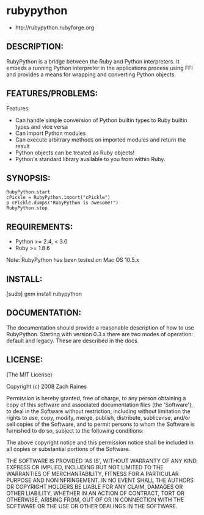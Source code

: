 # rubypython

* htp://rubypython.rubyforge.org

## DESCRIPTION:

RubyPython is a bridge between the Ruby and Python interpreters. It embeds a
running Python interpreter in the applications process using FFI and
provides a means for wrapping and converting Python objects.
 
## FEATURES/PROBLEMS:

Features:

* Can handle simple conversion of Python builtin types to Ruby builtin types and vice versa
* Can import Python modules
* Can execute arbitrary methods on imported modules and return the result
* Python objects can be treated as Ruby objects!
* Python's standard library available to you from within Ruby.

## SYNOPSIS:
    RubyPython.start
    cPickle = RubyPython.import("cPickle")
    p cPickle.dumps("RubyPython is awesome!")
    RubyPython.stop
	
## REQUIREMENTS:
	
* Python >= 2.4, < 3.0
* Ruby >= 1.8.6

Note: RubyPython has been tested on Mac OS 10.5.x
	
	
## INSTALL:

[sudo] gem install rubypython

## DOCUMENTATION:

The documentation should provide a reasonable description of how to use RubyPython.
Starting with version 0.3.x there are two modes of operation: default and
legacy. These are described in the docs.
	
## LICENSE:

(The MIT License)

Copyright (c) 2008 Zach Raines

Permission is hereby granted, free of charge, to any person obtaining
a copy of this software and associated documentation files (the
'Software'), to deal in the Software without restriction, including
without limitation the rights to use, copy, modify, merge, publish,
distribute, sublicense, and/or sell copies of the Software, and to
permit persons to whom the Software is furnished to do so, subject to
the following conditions:

The above copyright notice and this permission notice shall be
included in all copies or substantial portions of the Software.

THE SOFTWARE IS PROVIDED 'AS IS', WITHOUT WARRANTY OF ANY KIND,
EXPRESS OR IMPLIED, INCLUDING BUT NOT LIMITED TO THE WARRANTIES OF
MERCHANTABILITY, FITNESS FOR A PARTICULAR PURPOSE AND NONINFRINGEMENT.
IN NO EVENT SHALL THE AUTHORS OR COPYRIGHT HOLDERS BE LIABLE FOR ANY
CLAIM, DAMAGES OR OTHER LIABILITY, WHETHER IN AN ACTION OF CONTRACT,
TORT OR OTHERWISE, ARISING FROM, OUT OF OR IN CONNECTION WITH THE
SOFTWARE OR THE USE OR OTHER DEALINGS IN THE SOFTWARE.
